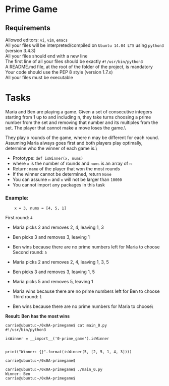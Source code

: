 # Prime Game
## Requirements
Allowed editors: `vi`, `vim`, `emacs`\
All your files will be interpreted/compiled on `Ubuntu 14.04 LTS` using `python3` (version 3.4.3)\
All your files should end with a new line\
The first line of all your files should be exactly `#!/usr/bin/python3`\
A README.md file, at the root of the folder of the project, is mandatory\
Your code should use the PEP 8 style (version 1.7.x)\
All your files must be executable
# Tasks

Maria and Ben are playing a game. Given a set of consecutive integers starting from 1 up to and including n, 
they take turns choosing a prime number from the set and removing that number and its multiples from the set. 
The player that cannot make a move loses the game.\

They play x rounds of the game, where n may be different for each round. 
Assuming Maria always goes first and both players play optimally, determine 
who the winner of each game is.\

* Prototype: `def isWinner(x, nums)`
* where `x` is the number of rounds and `nums` is an array of `n`
* Return: `name` of the player that won the most rounds
* If the winner cannot be determined, return `None`
* You can assume `n` and `x` will not be larger than `10000`
* You cannot import any packages in this task

### Example:
        x = 3, nums = [4, 5, 1]
First round: `4`

* Maria picks 2 and removes 2, 4, leaving 1, 3
* Ben picks 3 and removes 3, leaving 1
* Ben wins because there are no prime numbers left for Maria to choose
Second round: `5`

* Maria picks 2 and removes 2, 4, leaving 1, 3, 5
* Ben picks 3 and removes 3, leaving 1, 5
* Maria picks 5 and removes 5, leaving 1
* Maria wins because there are no prime numbers left for Ben to choose
Third round: `1`

* Ben wins because there are no prime numbers for Maria to choose\

**Result: Ben has the most wins**

```
carrie@ubuntu:~/0x0A-primegame$ cat main_0.py
#!/usr/bin/python3

isWinner = __import__('0-prime_game').isWinner


print("Winner: {}".format(isWinner(5, [2, 5, 1, 4, 3])))

carrie@ubuntu:~/0x0A-primegame$
```

```
carrie@ubuntu:~/0x0A-primegame$ ./main_0.py
Winner: Ben
carrie@ubuntu:~/0x0A-primegame$
```